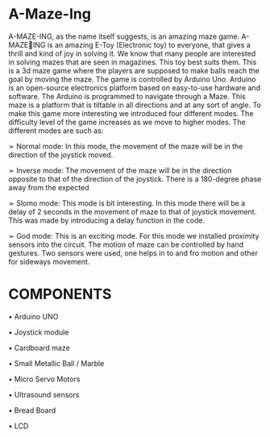 # A-Maze-Ing

A-MAZE-ING, as the name itself suggests, is an amazing maze game. A-MAZEING is an amazing E-Toy (Electronic toy) to everyone, that gives a thrill and kind 
of joy in solving it. We know that many people are interested in solving mazes that 
are seen in magazines. This toy best suits them. This is a 3d maze game where the 
players are supposed to make balls reach the goal by moving the maze. The game is 
controlled by Arduino Uno. Arduino is an open-source electronics platform based 
on easy-to-use hardware and software. The Arduino is programmed to navigate 
through a Maze. This maze is a platform that is tiltable in all directions and at any 
sort of angle.
To make this game more interesting we introduced four different modes. The 
difficulty level of the game increases as we move to higher modes. The different 
modes are such as:

➢ Normal mode: In this mode, the movement of the maze will be in the direction of the joystick 
moved.

➢ Inverse mode: The movement of the maze will be in the direction opposite to that of the direction 
of the joystick. There is a 180-degree phase away from the expected

➢ Slomo mode: This mode is bit interesting. In this mode there will be a delay of 2 seconds in the 
movement of maze to that of joystick movement. This was made by introducing a 
delay function in the code.

➢ God mode: This is an exciting mode. For this mode we installed proximity sensors into the 
circuit. The motion of maze can be controlled by hand gestures. Two sensors were 
used, one helps in to and fro motion and other for sideways movement.

# COMPONENTS
• Arduino UNO

• Joystick module

• Cardboard maze

• Small Metallic Ball / Marble

• Micro Servo Motors

• Ultrasound sensors

• Bread Board

• LCD
